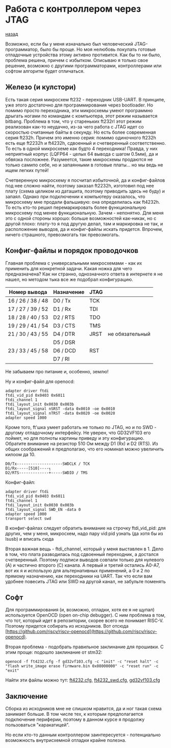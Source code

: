 # Работа с контроллером через JTAG
[назад](1.intro.md)

Возможно, если бы у меня изначально был человеческий JTAG-программатор, было бы проще. Но моя нелюбовь покупать готовые отладочные устройства этому активно противится. Как бы то ни было, проблема решена, причем с избытком. Описываю я только свое решение, возможно с другими программаторами, контроллерами или софтом алгоритм будет отличаться.

## Железо (и кулстори)

Есть такая серия микросхем ft232 - переходник USB-UART. В принципе, уже этого достаточно для программирования через bootloader. Но помимо просто переходника, эти микросхемы умеют программно дрыгать ногами по командам с компьютера, этот режим называется bitbang. Проблема в том, что у стареньких ft232rl этот режим реализован как-то неудачно, из-за чего работа с JTAG идет со скоростью считанные байты в секунду. Но есть более современная серия ft232h. Причем это именно серия: помимо одиночного ft232h есть еще ft2232h и ft4232h, сдвоенный и счетверенный соответственно. То есть в одной микросхеме как будто 4 переходника! Правда, у них неприятный корпус (LQFP64 - целых 64 вывода с шагом 0.5мм), да и обвязка посложнее. Разумеется, такие микросхемы продаются не только самипо себе, но и запаянными в готовые платы... но мы ведь не ищем легких путей!

Счетверенную микросхему я посчитал избыточной, да и конфиг-файлов под нее сложно найти, поэтому заказал ft2232h, изготовил под нее плату (схема целиком из даташита, поэтому приводить здесь не буду) и запаял. Однако при подключении к компьютеру оказалось, что микросхему мне продали фальшивую: она определилась как ft4232h. То есть кто-то решил перемаркировать более функциональную микросхему под менее функциональную. Зачем - непонятно. Для меня это с одной стороны хорошо: больше возможностей как-никак, но с другой плохо: плату-то я под другую делал, там и маркировка не так, и расположение выводов, да и конфиг-файлы искать придется. Впрочем, ничего страшного, превозмогать так превозмогать.

## Конфиг-файлы и порядок проводочков

Главная проблема с универсальными микросхемами - как их применить для конкретной задачи. Какая ножка для чего предназначена? Как ни странно, однозначного ответа в интернете я не нашел, но методом тыка все же подобрал конфигурацию.

| Номер вывода      | Назначение | JTAG |  |
|-------------------|------------|------|--|
| 16 / 26 / 38 / 48 |  D0 / Tx   | TCK  |  |
| 17 / 27 / 39 / 52 |  D1 / Rx   | TDI  |  |
| 18 / 28 / 40 / 53 |  D2 / RTS  | TDO  |  |
| 19 / 29 / 41 / 54 |  D3 / CTS  | TMS  |  |
| 21 / 30 / 43 / 55 |  D4 / DTR  | JRST | не обязательный |
|                   |  D5 / DSR  |      |  |
| 23 / 33 / 45 / 58 |  D6 / DCD  | RST  |  |
|                   |  D7 / RI   |      |  |

Не забываем про питание и, особенно, землю!

Ну и конфиг-файл для openocd:

    adapter driver ftdi
    ftdi_vid_pid 0x0403 0x6011
    ftdi_channel 1
    ftdi_layout_init 0x0030 0x003b
    ftdi_layout_signal nSRST -data 0x0010 -oe 0x0010
    ftdi_layout_signal nTRST -data 0x0020 -oe 0x0020
    adapter speed 1000
    
Кроме того, ft'шка умеет работать не только по JTAG, но и по SWD - другому отладочному интерфейсу. Не уверен, что GD32VF103 его поймет, но для полноты картины приведу и эту конфигурацию. Обратите внимание на резистор 510 Ом между D1 (Rx) и D2 (RTS). Из общих соображений я предполагаю, что его номинал можно увеличить килоом да 10.

    D0/Tx--------------------SWDCLK / TCK
    D1/Rx-----[510]----┐
    D2/RTS-------------+-----SWDIO / TMS
    
Конфиг-файл:

    adapter driver ftdi
    ftdi_vid_pid 0x0403 0x6011
    ftdi_channel 1
    ftdi_layout_init 0x0030 0x003b
    ftdi_layout_signal SWD_EN -data 0
    adapter speed 1000
    transport select swd
    
В конфиг-файлах следует обратить внимание на строчку ftdi_vid_pid: для других, чем у меня, микросхем, надо пару vid:pid узнать (да хотя бы из lsusb) и вписать сюда

Вторая важная вещь - ftdi_channel, который у меня выставлен в 1. Дело в том, что плата разводилась под сдвоенный переходник, а достался счетверенный. Поэтому подписи выводов совпали только для нулевого (A) и частично второго (C) канала. А первый и третий остались A0-A7, вот их я и использую для альтернативных применений, а 0 и 2 по прямому назначению, как переходники на UART. Так что если вам удобнее повесить JTAG или SWD на другой канал, не забульте поменять

## Софт

Для программирования (и, возможно, отладки, хотя ее я не щупал) используется OpenOCD (open on-chip debugger). С ним проблема в том, что тот, который идет в репозитории, скорее всего не понимает RISC-V. Поэтому придется собирать из исходников. Вот отсюда [https://github.com/riscv/riscv-openocd](https://github.com/riscv/riscv-openocd).

Вторая проблема - подобрать правильное заклинание для прошивки. С этим проще: подошло заклинание от stm32:

    openocd -f ft4232.cfg -f gd32vf103.cfg -c "init" -c "reset halt" -c "flash write_image erase firmware.bin 0x08000000" -c "reset run" -c "exit"
    
Найти эти файлы можно тут: [ft4232.cfg](files/openocd/ft4232.cfg), [ft4232_swd.cfg](files/openocd/ft4232_swd.cfg), [gd32vf103.cfg](files/openocd/gd32vf103.cfg)
    
## Заключение

Сборка из исходников мне не слишком нравится, да и ног такая схема занимает больше. В том числе тех, к которым предполагается подключение периферии, поэтому в данном курсе я продолжу пользоваться "каракатицей".

Но если кто-то данным контроллером заинтересуется - потенциально возможность внутрисхемной отладки крайне полезна.